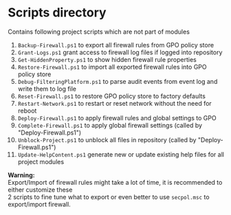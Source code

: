 
# Scripts directory

Contains following project scripts which are not part of modules

1. `Backup-Firewall.ps1` to export all firewall rules from GPO policy store
2. `Grant-Logs.ps1` grant access to firewall log files if logged into repository
3. `Get-HiddenProperty.ps1` to show hidden firewall rule properties
4. `Restore-Firewall.ps1` to import all exported firewall rules into GPO policy store
5. `Debug-FilteringPlatform.ps1` to parse audit events from event log and write them to log file
6. `Reset-Firewall.ps1` to restore GPO policy store to factory defaults
7. `Restart-Network.ps1` to restart or reset network without the need for reboot
8. `Deploy-Firewall.ps1` to apply firewall rules and global settings to GPO
9. `Complete-Firewall.ps1` to apply global firewall settings (called by "Deploy-Firewall.ps1")
10. `Unblock-Project.ps1` to unblock all files in repository (called by "Deploy-Firewall.ps1")
11. `Update-HelpContent.ps1`  generate new or update existing help files for all project modules

**Warning:**\
Export/Import of firewall rules might take a lot of time, it is recommended to either customize these\
2 scripts to fine tune what to export or even better to use `secpol.msc` to export/import firewall.
